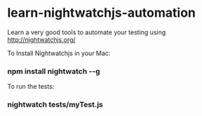 # learn-nightwatchjs-automation
Learn a very good tools to automate your testing using http://nightwatchjs.org/

To Install Nightwatchjs in your Mac: 
### npm install nightwatch --g

To run the tests:
### nightwatch tests/myTest.js
